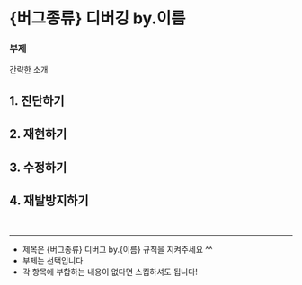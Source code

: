 # {버그종류} 디버깅 by.이름

### 부제

간략한 소개

## 1. 진단하기

## 2. 재현하기

## 3. 수정하기

## 4. 재발방지하기

<br/>

---

- 제목은 {버그종류} 디버그 by.{이름} 규칙을 지켜주세요 ^^
- 부제는 선택입니다.
- 각 항목에 부합하는 내용이 없다면 스킵하셔도 됩니다!
